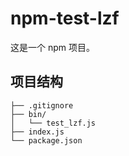 # npm-test-lzf

这是一个 npm 项目。

## 项目结构

```
├── .gitignore
├── bin/
│   └── test_lzf.js
├── index.js
└── package.json
```

